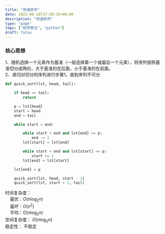 ```yaml
---
title: "快速排序"
date: 2022-08-16T17:59:35+08:00
description: "快速排序"
type: "page"
tags: ["排序算法", "python"]
draft: false
---
```


### 核心思想

1、随机选择一个元素作为基准（一般选择第一个或最后一个元素），将序列按照基准切分成两份，大于基准的在后面，小于基准的在前面。  
2、递归对切分的序列进行步骤1，直到序列不可分

```python
def quick_sort(lst, head, tail):

    if head >= tail:
        return

    p = lst[head]
    start = head
    end = tail

    while start < end:

        while start < end and lst[end] >= p:
            end -= 1
        lst[start] = lst[end]

        while start < end and lst[start] <= p:
            start += 1
        lst[end] = lst[start]

    lst[end] = p

    quick_sort(lst, head, start - 1)
    quick_sort(lst, start + 1, tail)

```
时间复杂度：  
&nbsp; &nbsp; 最优：$O(n\log_2n)$  
&nbsp; &nbsp; 最坏：$O(n^2)$  
&nbsp; &nbsp; 平均：$O(n\log_2n)$  
空间复杂度： $O(n\log_2n)$   
稳定性： 不稳定